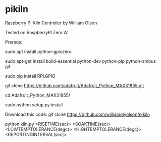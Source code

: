 # pikiln
Raspberry Pi Kiln Controller by William Olson

Tested on RaspberryPI Zero W

Prereqs:

sudo apt install python-gpiozero

sudo apt-get install build-essential python-dev python-pip python-smbus git

sudo pip install RPi.GPIO

git clone https://github.com/adafruit/Adafruit_Python_MAX31855.git

cd Adafruit_Python_MAX31855/

sudo python setup.py install

Download this code:
git clone https://github.com/williamolyolson/pikiln

python kiln.py <TEMP> <RISETIME(sec)> <SOAKTIME(sec)> <LOWTEMPTOLERANCE(degc)> <HIGHTEMPTOLERANCE(degc)> <REPORTINGINTERVAL(sec)>
